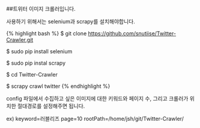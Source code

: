 ##트위터 이미지 크롤러입니다.

사용하기 위해서는 selenium과 scrapy를 설치해야합니다.

{% highlight bash %}
$ git clone https://github.com/snutiise/Twitter-Crawler.git

$ sudo pip install selenium

$ sudo pip instal scrapy

$ cd Twitter-Crawler

$ scrapy crawl twitter
{% endhighlight %}

config 파일에서 수집하고 싶은 이미지에 대한 키워드와 페이지 수, 그리고 크롤러가 위치한 절대경로를 설정해주면 됩니다.

ex)
keyword=러블리즈
page=10
rootPath=/home/jsh/git/Twitter-Crawler/